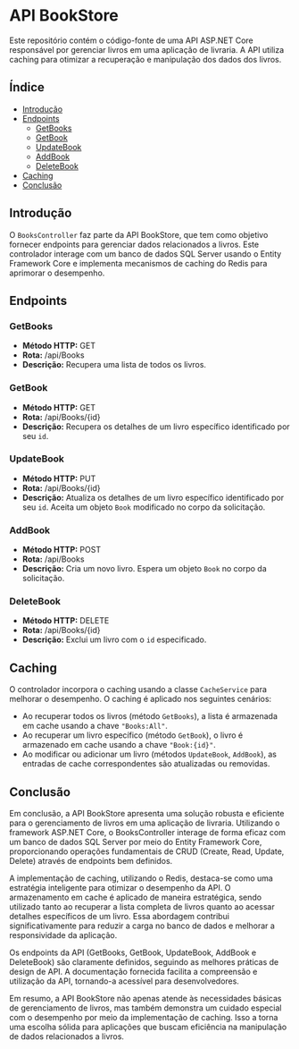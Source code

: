 # API BookStore

Este repositório contém o código-fonte de uma API ASP.NET Core responsável por gerenciar livros em uma aplicação de livraria. A API utiliza caching para otimizar a recuperação e manipulação dos dados dos livros.

## Índice

- [Introdução](#introdução)
- [Endpoints](#endpoints)
  - [GetBooks](#GetBooks)
  - [GetBook](#GetBook)
  - [UpdateBook](#UpdateBook)
  - [AddBook](#AddBook)
  - [DeleteBook](#DeleteBook)
- [Caching](#caching)
- [Conclusão](#conclusão)

## Introdução

O `BooksController` faz parte da API BookStore, que tem como objetivo fornecer endpoints para gerenciar dados relacionados a livros. Este controlador interage com um banco de dados SQL Server usando o Entity Framework Core e implementa mecanismos de caching do Redis para aprimorar o desempenho.

## Endpoints

### GetBooks

- **Método HTTP:** GET
- **Rota:** /api/Books
- **Descrição:** Recupera uma lista de todos os livros.

### GetBook

- **Método HTTP:** GET
- **Rota:** /api/Books/{id}
- **Descrição:** Recupera os detalhes de um livro específico identificado por seu `id`.

### UpdateBook

- **Método HTTP:** PUT
- **Rota:** /api/Books/{id}
- **Descrição:** Atualiza os detalhes de um livro específico identificado por seu `id`. Aceita um objeto `Book` modificado no corpo da solicitação.

### AddBook

- **Método HTTP:** POST
- **Rota:** /api/Books
- **Descrição:** Cria um novo livro. Espera um objeto `Book` no corpo da solicitação.

### DeleteBook

- **Método HTTP:** DELETE
- **Rota:** /api/Books/{id}
- **Descrição:** Exclui um livro com o `id` especificado.

## Caching

O controlador incorpora o caching usando a classe `CacheService` para melhorar o desempenho. O caching é aplicado nos seguintes cenários:

- Ao recuperar todos os livros (método `GetBooks`), a lista é armazenada em cache usando a chave `"Books:All"`.
- Ao recuperar um livro específico (método `GetBook`), o livro é armazenado em cache usando a chave `"Book:{id}"`.
- Ao modificar ou adicionar um livro (métodos `UpdateBook`, `AddBook`), as entradas de cache correspondentes são atualizadas ou removidas.

## Conclusão

Em conclusão, a API BookStore apresenta uma solução robusta e eficiente para o gerenciamento de livros em uma aplicação de livraria. Utilizando o framework ASP.NET Core, o BooksController interage de forma eficaz com um banco de dados SQL Server por meio do Entity Framework Core, proporcionando operações fundamentais de CRUD (Create, Read, Update, Delete) através de endpoints bem definidos.

A implementação de caching, utilizando o Redis, destaca-se como uma estratégia inteligente para otimizar o desempenho da API. O armazenamento em cache é aplicado de maneira estratégica, sendo utilizado tanto ao recuperar a lista completa de livros quanto ao acessar detalhes específicos de um livro. Essa abordagem contribui significativamente para reduzir a carga no banco de dados e melhorar a responsividade da aplicação.

Os endpoints da API (GetBooks, GetBook, UpdateBook, AddBook e DeleteBook) são claramente definidos, seguindo as melhores práticas de design de API. A documentação fornecida facilita a compreensão e utilização da API, tornando-a acessível para desenvolvedores.

Em resumo, a API BookStore não apenas atende às necessidades básicas de gerenciamento de livros, mas também demonstra um cuidado especial com o desempenho por meio da implementação de caching. Isso a torna uma escolha sólida para aplicações que buscam eficiência na manipulação de dados relacionados a livros.
